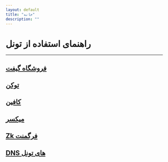```yaml
---
layout: default
title: "خانه"
description: ""
---
```


# راهنمای استفاده از تونل

---

## [فروشگاه گیفت](./)
## [توکن](./)
## [کافین](./)
## [میکسر](./)
## [Zk فرگمنت](./)
## [DNS های تونل](./)

